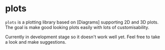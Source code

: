 # plots

`plots` is a plotting library based on [Diagrams] supporting 2D and 3D plots. The goal is make good looking plots easily with lots of customisability.

Currently in development stage so it doesn't work well yet. Feel free to take a look and make suggestions.


